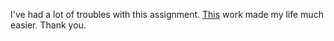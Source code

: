 I've had a lot of troubles with this assignment. [This](https://github.com/xdralex/coursework-dlcourse-ai/blob/master/mnt/assignment1/linear_classifer.py) work made my life much easier. Thank you.
